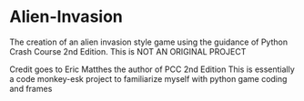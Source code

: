 # Alien-Invasion
The creation of an alien invasion style game using the guidance of Python Crash Course 2nd Edition. This is NOT AN ORIGINAL PROJECT

Credit goes to Eric Matthes the author of PCC 2nd Edition
This is essentially a code monkey-esk project to familiarize myself with python game coding and frames
